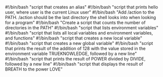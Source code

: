 #!/bin/bash
"script that creates an alias"
#!/bin/bash
"script that prints hello user, where user is the current Linux user"
#!/bin/bash
"Add /action to the PATH. /action should be the last directory the shell looks into when looking for a program"
#!/bin/bash
"Create a script that counts the number of directories in the PATH"
#!/bin/bash
"script that lists environment variables"
#!/bin/bash
"script that lists all local variables and environment variables, and functions"
#!/bin/bash
"script that creates a new local variable"
#!/bin/bash
"script that creates a new global variable"
#!/bin/bash
"script that prints the result of the addition of 128 with the value stored in the environment variable TRUEKNOWLEDGE, followed by a new line"
#!/bin/bash
"script that prints the result of POWER divided by DIVIDE, followed by a new line"
#!/bin/bash
"script that displays the result of BREATH to the power LOVE"
